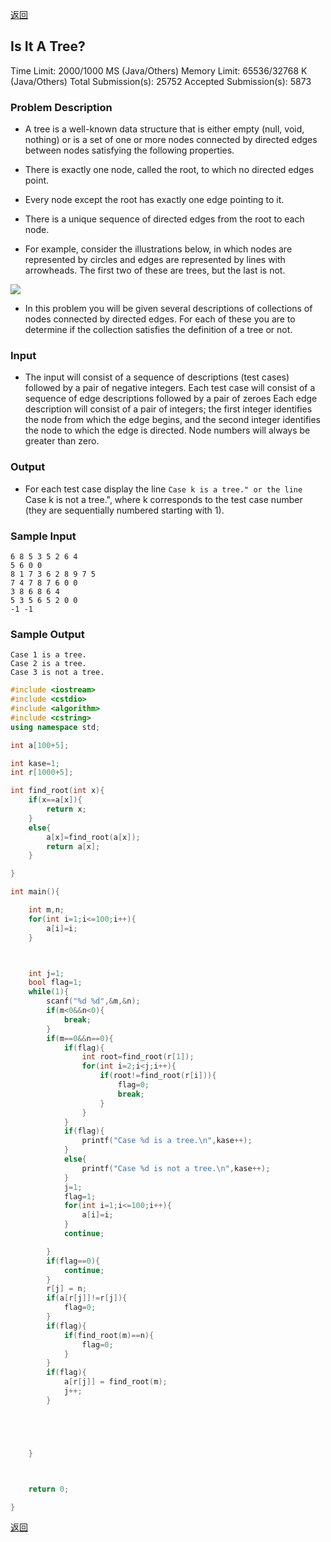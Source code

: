 ﻿[返回](https://github.com/superkunn/acmer#poj)
## Is It A Tree?

Time Limit: 2000/1000 MS (Java/Others)    Memory Limit: 65536/32768 K (Java/Others)
Total Submission(s): 25752    Accepted Submission(s): 5873


### Problem Description
* A tree is a well-known data structure that is either empty (null, void, nothing) or is a set of one or more nodes connected by directed edges between nodes satisfying the following properties. 
* There is exactly one node, called the root, to which no directed edges point. 

* Every node except the root has exactly one edge pointing to it. 

* There is a unique sequence of directed edges from the root to each node. 

* For example, consider the illustrations below, in which nodes are represented by circles and edges are represented by lines with arrowheads. The first two of these are trees, but the last is not.


![](http://acm.hdu.edu.cn/data/images/1325-2.gif)

* In this problem you will be given several descriptions of collections of nodes connected by directed edges. For each of these you are to determine if the collection satisfies the definition of a tree or not. 

 

### Input
* The input will consist of a sequence of descriptions (test cases) followed by a pair of negative integers. Each test case will consist of a sequence of edge descriptions followed by a pair of zeroes Each edge description will consist of a pair of integers; the first integer identifies the node from which the edge begins, and the second integer identifies the node to which the edge is directed. Node numbers will always be greater than zero. 
 

### Output
* For each test case display the line ``Case k is a tree." or the line ``Case k is not a tree.", where k corresponds to the test case number (they are sequentially numbered starting with 1). 
 

### Sample Input
```
6 8 5 3 5 2 6 4
5 6 0 0
8 1 7 3 6 2 8 9 7 5
7 4 7 8 7 6 0 0
3 8 6 8 6 4
5 3 5 6 5 2 0 0
-1 -1
 ```

### Sample Output
```
Case 1 is a tree.
Case 2 is a tree.
Case 3 is not a tree.
```

```c++
#include <iostream>
#include <cstdio>
#include <algorithm>
#include <cstring>
using namespace std;

int a[100+5];

int kase=1;
int r[1000+5];

int find_root(int x){
    if(x==a[x]){
        return x;
    }
    else{
        a[x]=find_root(a[x]);
        return a[x];
    }

}

int main(){

    int m,n;
    for(int i=1;i<=100;i++){
        a[i]=i;
    }



    int j=1;
    bool flag=1;
    while(1){
        scanf("%d %d",&m,&n);
        if(m<0&&n<0){
            break;
        }
        if(m==0&&n==0){
            if(flag){
                int root=find_root(r[1]);
                for(int i=2;i<j;i++){
                    if(root!=find_root(r[i])){
                        flag=0;
                        break;
                    }
                }
            }
            if(flag){
                printf("Case %d is a tree.\n",kase++);
            }
            else{
                printf("Case %d is not a tree.\n",kase++);
            }
            j=1;
            flag=1;
            for(int i=1;i<=100;i++){
                a[i]=i;
            }
            continue;

        }
        if(flag==0){
            continue;
        }
        r[j] = n;
        if(a[r[j]]!=r[j]){
            flag=0;
        }
        if(flag){
            if(find_root(m)==n){
                flag=0;
            }
        }
        if(flag){
            a[r[j]] = find_root(m);
            j++;
        }





    }



    return 0;

}

```
[返回](https://github.com/superkunn/acmer#poj)
